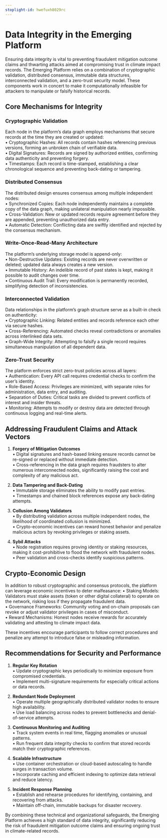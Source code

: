 ```yaml
---
stoplight-id: hwefuxh8029rc
---
```


# Data Integrity in the Emerging Platform

Ensuring data integrity is vital to preventing fraudulent mitigation outcome claims and thwarting attacks aimed at compromising trust in climate impact records. The Emerging Platform relies on a combination of cryptographic validation, distributed consensus, immutable data structures, interconnected validation, and a zero-trust security model. These components work in concert to make it computationally infeasible for attackers to manipulate or falsify historical records.

## Core Mechanisms for Integrity

### Cryptographic Validation
Each node in the platform’s data graph employs mechanisms that secure records at the time they are created or updated:  
• Cryptographic Hashes: All records contain hashes referencing previous versions, forming an unbroken chain of verifiable data.  
• Digital Signatures: Records are signed by authorized entities, confirming data authenticity and preventing forgery.  
• Timestamps: Each record is time-stamped, establishing a clear chronological sequence and preventing back-dating or tampering.  

### Distributed Consensus
The distributed design ensures consensus among multiple independent nodes:  
• Synchronized Copies: Each node independently maintains a complete copy of the data graph, making unilateral manipulation nearly impossible.  
• Cross-Validation: New or updated records require agreement before they are appended, preventing unauthorized data entry.  
• Automatic Detection: Conflicting data are swiftly identified and rejected by the consensus mechanism.  

### Write-Once-Read-Many Architecture
The platform’s underlying storage model is append-only:  
• Non-Destructive Updates: Existing records are never overwritten or deleted; updated data always creates a new version.  
• Immutable History: An indelible record of past states is kept, making it possible to audit changes over time.  
• Continuous Audit Trail: Every modification is permanently recorded, simplifying detection of inconsistencies.  

### Interconnected Validation
Data relationships in the platform’s graph structure serve as a built-in check on authenticity:  
• Cryptographic Linking: Related entities and records reference each other via secure hashes.  
• Cross-Referencing: Automated checks reveal contradictions or anomalies across interlinked data sets.  
• Graph-Wide Integrity: Attempting to falsify a single record requires simultaneous manipulation of all dependent data.  

### Zero-Trust Security
The platform enforces strict zero-trust policies across all layers:  
• Authentication: Every API call requires credential checks to confirm the user’s identity.  
• Role-Based Access: Privileges are minimized, with separate roles for administration, data entry, and auditing.  
• Separation of Duties: Critical tasks are divided to prevent conflicts of interest and insider threats.  
• Monitoring: Attempts to modify or destroy data are detected through continuous logging and real-time alerts.  

## Addressing Fraudulent Claims and Attack Vectors

1. **Forgery of Mitigation Outcomes**  
   • Digital signatures and hash-based linking ensure records cannot be re-signed or replaced without immediate detection.  
   • Cross-referencing in the data graph requires fraudsters to alter numerous interconnected nodes, significantly raising the cost and complexity of any malicious act.

2. **Data Tampering and Back-Dating**  
   • Immutable storage eliminates the ability to modify past entries.  
   • Timestamps and chained block references expose any back-dating attempts.

3. **Collusion Among Validators**  
   • By distributing validation across multiple independent nodes, the likelihood of coordinated collusion is minimized.  
   • Crypto-economic incentives can reward honest behavior and penalize malicious actors by revoking privileges or staking assets.

4. **Sybil Attacks**  
   • Node registration requires proving identity or staking resources, making it cost-prohibitive to flood the network with fraudulent nodes.  
   • Peer validation and cross-checks identify suspicious patterns.

## Crypto-Economic Design

In addition to robust cryptographic and consensus protocols, the platform can leverage economic incentives to deter malfeasance:
• Staking Models: Validators must stake assets (token or other digital collateral) to operate on the network, risking loss if they propagate fraudulent data.  
• Governance Frameworks: Community voting and on-chain proposals can revoke or adjust validator privileges in cases of misconduct.  
• Reward Mechanisms: Honest nodes receive rewards for accurately validating and attesting to climate impact data.

These incentives encourage participants to follow correct procedures and penalize any attempt to introduce false or misleading information.

## Recommendations for Security and Performance

1. **Regular Key Rotation**  
   • Update cryptographic keys periodically to minimize exposure from compromised credentials.  
   • Implement multi-signature requirements for especially critical actions or data records.

2. **Redundant Node Deployment**  
   • Operate multiple geographically distributed validator nodes to ensure high availability.  
   • Use load balancing across nodes to prevent bottlenecks and denial-of-service attempts.

3. **Continuous Monitoring and Auditing**  
   • Track system events in real time, flagging anomalies or unusual patterns.  
   • Run frequent data integrity checks to confirm that stored records match their cryptographic references.

4. **Scalable Infrastructure**  
   • Use container orchestration or cloud-based autoscaling to handle surges in transaction volume.  
   • Incorporate caching and efficient indexing to optimize data retrieval and reduce latency.

5. **Incident Response Planning**  
   • Establish and rehearse procedures for identifying, containing, and recovering from attacks.  
   • Maintain off-chain, immutable backups for disaster recovery.

By combining these technical and organizational safeguards, the Emerging Platform achieves a high standard of data integrity, significantly reducing the risk of fraudulent mitigation outcome claims and ensuring ongoing trust in climate-related records.
